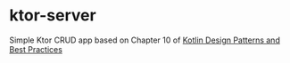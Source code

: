 # ktor-server

Simple Ktor CRUD app based on Chapter 10 of [Kotlin Design Patterns and Best Practices](https://github.com/PacktPublishing/Kotlin-Design-Patterns-and-Best-Practices)

